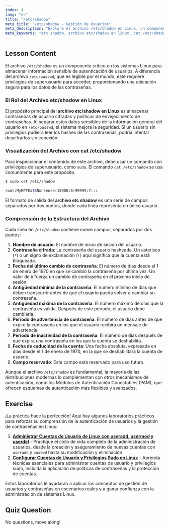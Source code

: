 ```yaml
---
index: 4
lang: "es"
title: "/etc/shadow"
meta_title: "/etc/shadow - Gestión de Usuarios"
meta_description: "Explore el archivo /etc/shadow en Linux, un componente crítico para la autenticación de usuarios. Aprenda a verlo con 'cat /etc/shadow' y comprenda la estructura del archivo etc shadow, que almacena contraseñas cifradas e información de políticas."
meta_keywords: "etc shadow, archivo etc/shadow en linux, cat /etc/shadow, etc shadow en linux, /etc/shadow, autenticación de usuarios, seguridad de contraseñas, administración de sistemas Linux"
---
```


## Lesson Content

El archivo `/etc/shadow` es un componente crítico en los sistemas Linux para almacenar información sensible de autenticación de usuarios. A diferencia del archivo `/etc/passwd`, que es legible por el mundo, este requiere privilegios de superusuario para acceder, proporcionando una ubicación segura para los datos de las contraseñas.

### El Rol del Archivo etc/shadow en Linux

El propósito principal del **archivo etc/shadow en Linux** es almacenar contraseñas de usuario cifradas y políticas de envejecimiento de contraseñas. Al separar estos datos sensibles de la información general del usuario en `/etc/passwd`, el sistema mejora la seguridad. Si un usuario sin privilegios pudiera leer los hashes de las contraseñas, podría intentar descifrarlos sin conexión.

### Visualización del Archivo con cat /etc/shadow

Para inspeccionar el contenido de este archivo, debe usar un comando con privilegios de superusuario, como `sudo`. El comando `cat /etc/shadow` se usa comúnmente para este propósito.

```bash
$ sudo cat /etc/shadow

root:MyEPTEa$6Nonsense:15000:0:99999:7:::
```

El formato de salida del **archivo etc shadow** es una serie de campos separados por dos puntos, donde cada línea representa un único usuario.

### Comprensión de la Estructura del Archivo

Cada línea en `/etc/shadow` contiene nueve campos, separados por dos puntos:

1.  **Nombre de usuario**: El nombre de inicio de sesión del usuario.
2.  **Contraseña cifrada**: La contraseña del usuario hasheada. Un asterisco (`*`) o un signo de exclamación (`!`) aquí significa que la cuenta está bloqueada.
3.  **Fecha del último cambio de contraseña**: El número de días desde el 1 de enero de 1970 en que se cambió la contraseña por última vez. Un valor de `0` fuerza un cambio de contraseña en el próximo inicio de sesión.
4.  **Antigüedad mínima de la contraseña**: El número mínimo de días que deben transcurrir antes de que el usuario pueda volver a cambiar su contraseña.
5.  **Antigüedad máxima de la contraseña**: El número máximo de días que la contraseña es válida. Después de este período, el usuario debe cambiarla.
6.  **Período de advertencia de contraseña**: El número de días antes de que expire la contraseña en los que el usuario recibirá un mensaje de advertencia.
7.  **Período de inactividad de la contraseña**: El número de días después de que expira una contraseña en los que la cuenta se deshabilita.
8.  **Fecha de caducidad de la cuenta**: Una fecha absoluta, expresada en días desde el 1 de enero de 1970, en la que se deshabilitará la cuenta de usuario.
9.  **Campo reservado**: Este campo está reservado para uso futuro.

Aunque el archivo `/etc/shadow` es fundamental, la mayoría de las distribuciones modernas lo complementan con otros mecanismos de autenticación, como los Módulos de Autenticación Conectables (PAM), que ofrecen esquemas de autenticación más flexibles y avanzados.

## Exercise

¡La práctica hace la perfección! Aquí hay algunos laboratorios prácticos para reforzar su comprensión de la autenticación de usuarios y la gestión de contraseñas en Linux:

1.  **[Administrar Cuentas de Usuario de Linux con useradd, usermod y userdel](https://labex.io/es/labs/comptia-manage-linux-user-accounts-with-useradd-usermod-and-userdel-590837)** - Practique el ciclo de vida completo de la administración de usuarios, desde la creación y aseguramiento de nuevas cuentas con `useradd` y `passwd` hasta su modificación y eliminación.
2.  **[Configurar Cuentas de Usuario y Privilegios Sudo en Linux](https://labex.io/es/labs/comptia-configure-user-accounts-and-sudo-privileges-in-linux-590856)** - Aprenda técnicas esenciales para administrar cuentas de usuario y privilegios sudo, incluida la aplicación de políticas de contraseñas y la protección de cuentas.

Estos laboratorios le ayudarán a aplicar los conceptos de gestión de usuarios y contraseñas en escenarios reales y a ganar confianza con la administración de sistemas Linux.

## Quiz Question

No questions, move along!
